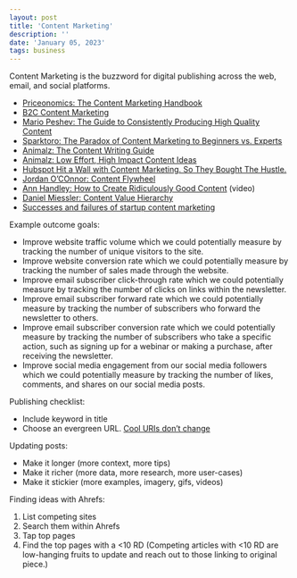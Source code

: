 ```yaml
---
layout: post
title: 'Content Marketing'
description: ''
date: 'January 05, 2023'
tags: business
---
```


Content Marketing is the buzzword for digital publishing across the web, email, and social platforms.

- [Priceonomics: The Content Marketing Handbook](https://priceonomics.com/the-content-marketing-handbook-2/)
- [B2C Content Marketing](https://www.growandconvert.com/content-marketing/b2c-content-marketing/)
- [Mario Peshev: The Guide to Consistently Producing High Quality Content](https://mariopeshev.com/the-guide-to-consistently-producing-high-quality-content/)
- [Sparktoro: The Paradox of Content Marketing to Beginners vs. Experts](https://sparktoro.com/blog/the-paradox-of-content-marketing-to-beginners-vs-experts/)
- [Animalz: The Content Writing Guide](https://www.animalz.co/blog/content-writing-guide/)
- [Animalz: Low Effort, High Impact Content Ideas](https://www.animalz.co/blog/low-effort-high-impact/)
- [Hubspot Hit a Wall with Content Marketing. So They Bought The Hustle.](https://growthcontent.io/hubspot-the-hustle)
- [Jordan O’COnnor: Content Flywheel](https://twitter.com/jdnoc/status/1351956229690683394?s=20)
- [Ann Handley: How to Create Ridiculously Good Content](https://vimeo.com/478618381/e4f59f172c) (video)
- [Daniel Miessler: Content Value Hierarchy](https://danielmiessler.com/blog/the-content-value-hierarchy-cvh/)
- [Successes and failures of startup content marketing](https://digital-freelancer.org/blog/successes-failures-startups-content-marketing)

Example outcome goals:
- Improve website traffic volume which we could potentially measure by tracking the number of unique visitors to the site.
- Improve website conversion rate which we could potentially measure by tracking the number of sales made through the website.
- Improve email subscriber click-through rate which we could potentially measure by tracking the number of clicks on links within the newsletter.
- Improve email subscriber forward rate which we could potentially measure by tracking the number of subscribers who forward the newsletter to others.
- Improve email subscriber conversion rate which we could potentially measure by tracking the number of subscribers who take a specific action, such as signing up for a webinar or making a purchase, after receiving the newsletter.
- Improve social media engagement from our social media followers which we could potentially measure by tracking the number of likes, comments, and shares on our social media posts.


Publishing checklist:
- Include keyword in title
- Choose an evergreen URL. [Cool URIs don’t change](https://www.w3.org/Provider/Style/URI)

Updating posts:
- Make it longer (more context, more tips)
- Make it richer (more data, more research, more user-cases)
- Make it stickier (more examples, imagery, gifs, videos)

Finding ideas with Ahrefs:
1. List competing sites
2. Search them within Ahrefs
3. Tap top pages
4. Find the top pages with a <10 RD (Competing articles with <10 RD are low-hanging fruits to update and reach out to those linking to original piece.)
